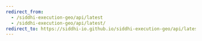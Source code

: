 ```yaml
---
redirect_from:
  - /siddhi-execution-geo/api/latest
  - /siddhi-execution-geo/api/latest/
redirect_to: https://siddhi-io.github.io/siddhi-execution-geo/api/latest/
---
```

